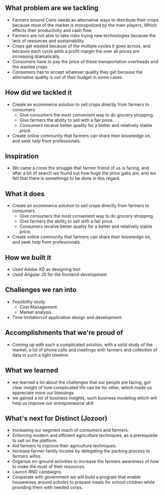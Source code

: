 ## What problem are we tackling 
* Farmers around Cairo needs an alternative ways to distribute their crops because most of the market is monopolized by the main players, Which effects their productivity and cash flow.
* Farmers are not able to take risks trying new technologies because the lack of resources and sustainability
* Crops get wasted because of the multiple cycles it goes across, and because each cycle adds a profit margin the over all prices are increasing dramatically.
* Consumers have to pay the price of these transportation overheads and the wasted crops
* Consumers has to accept whatever quality they get because the alternative quality is out of their budget in some cases.

## How did we tackled it 
* Create an ecommerce solution to sell crops directly from farmers to consumers.
    * Give consumers the most convenient way to do grocery shopping.
    * Give farmers the ability to sell with a fair price.
    * Consumers receive better quality for a better and relatively stable  price.
* Create online community that farmers can share their knowledge on, and seek help from professionals.

## Inspiration
* We came a cross the struggle that farmer friend of us is facing, and after a bit of search we found out how huge the price gabs are, and we felt that there is somethings to be done in this regard.

## What it does
* Create an ecommerce solution to sell crops directly from farmers to consumers.
    * Give consumers the most convenient way to do grocery shopping.
    * Give farmers the ability to sell with a fair price.
    * Consumers receive better quality for a better and relatively stable  price.
* Create online community that farmers can share their knowledge on, and seek help from professionals.

## How we built it
* Used Adobe XD as designing tool
* Used Angular JS for the frontend development 

## Challenges we ran into
* Feasibility study 
    * Cost Management.
    * Market analysis 
* Time limitation of application design and development

## Accomplishments that we're proud of
* Coming up with such a complicated solution, with a solid study of the market, a lot of phone calls and meetings with farmers and collection of data in such a tight timeline.  

## What we learned
* we learned a lot about the challenges that our people are facing, got clear insight of how complicated life can be for other, which made us appreciate more our blessings
* we gained a lot of business insights, such business modeling which will help us improve our entrepreneurial skill 

## What's next for Distinct (Jozoor)
* Increasing our segment reach of consumers and farmers.
* Enforcing modern and efficient agriculture techniques, as a prerequisite to sell on the platform.
* Aid farmers to improve their agriculture techniques.
* Increase farmer family income by delegating the packing process to farmers wifes.
* Organize on-ground activities to increase the farmers awareness of how to make the most of their resources.
* Launch RND campaigns.
* Cooperate with government we will build a program that enable housewives around scholes to prepare meals for school children while providing them with needed corps.


